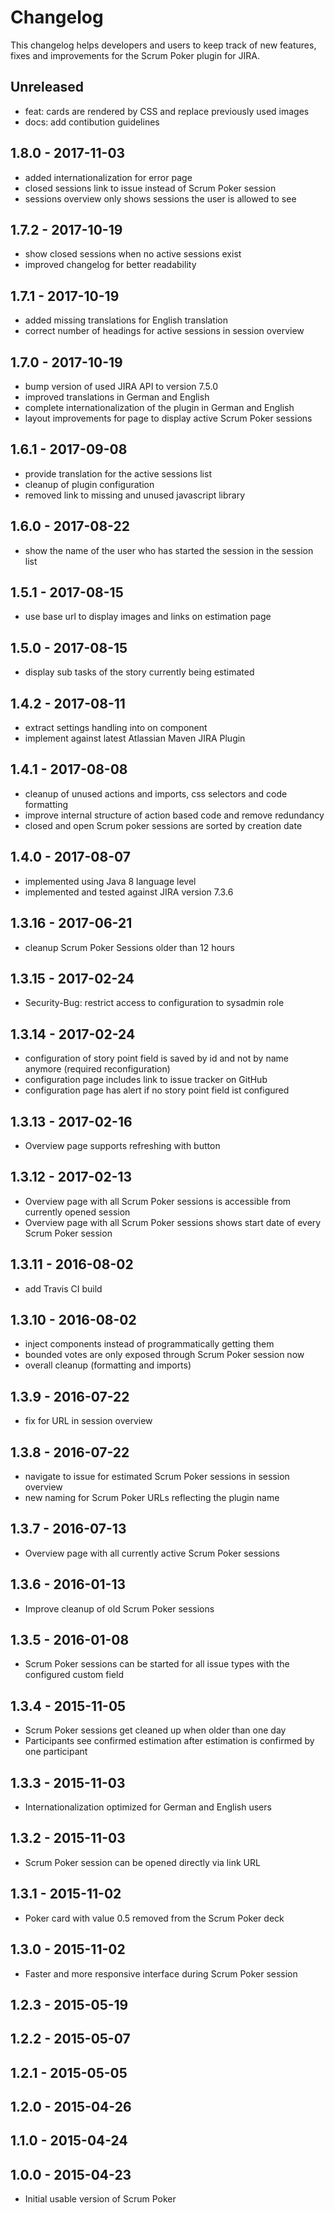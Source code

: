 # Changelog

This changelog helps developers and users to keep track of new features, fixes and improvements for the Scrum Poker plugin for JIRA.

## Unreleased

* feat: cards are rendered by CSS and replace previously used images
* docs: add contibution guidelines

## 1.8.0 - 2017-11-03

* added internationalization for error page
* closed sessions link to issue instead of Scrum Poker session
* sessions overview only shows sessions the user is allowed to see

## 1.7.2 - 2017-10-19

* show closed sessions when no active sessions exist
* improved changelog for better readability

## 1.7.1 - 2017-10-19

* added missing translations for English translation
* correct number of headings for active sessions in session overview

## 1.7.0 - 2017-10-19

* bump version of used JIRA API to version 7.5.0
* improved translations in German and English
* complete internationalization of the plugin in German and English
* layout improvements for page to display active Scrum Poker sessions

## 1.6.1 - 2017-09-08

* provide translation for the active sessions list
* cleanup of plugin configuration
* removed link to missing and unused javascript library

## 1.6.0 - 2017-08-22

* show the name of the user who has started the session in the session list

## 1.5.1 - 2017-08-15

* use base url to display images and links on estimation page

## 1.5.0 - 2017-08-15

* display sub tasks of the story currently being estimated

## 1.4.2 - 2017-08-11

* extract settings handling into on component
* implement against latest Atlassian Maven JIRA Plugin

## 1.4.1 - 2017-08-08

* cleanup of unused actions and imports, css selectors and code formatting
* improve internal structure of action based code and remove redundancy
* closed and open Scrum poker sessions are sorted by creation date

## 1.4.0 - 2017-08-07

* implemented using Java 8 language level
* implemented and tested against JIRA version 7.3.6

## 1.3.16 - 2017-06-21

* cleanup Scrum Poker Sessions older than 12 hours

## 1.3.15 - 2017-02-24

* Security-Bug: restrict access to configuration to sysadmin role

## 1.3.14 - 2017-02-24

* configuration of story point field is saved by id and not by name anymore (required reconfiguration)
* configuration page includes link to issue tracker on GitHub
* configuration page has alert if no story point field ist configured

## 1.3.13 - 2017-02-16

* Overview page supports refreshing with button

## 1.3.12 - 2017-02-13

* Overview page with all Scrum Poker sessions is accessible from currently opened session
* Overview page with all Scrum Poker sessions shows start date of every Scrum Poker session

## 1.3.11 - 2016-08-02

* add Travis CI build

## 1.3.10 - 2016-08-02

* inject components instead of programmatically getting them
* bounded votes are only exposed through Scrum Poker session now
* overall cleanup (formatting and imports)

## 1.3.9 - 2016-07-22

* fix for URL in session overview

## 1.3.8 - 2016-07-22

* navigate to issue for estimated Scrum Poker sessions in session overview
* new naming for Scrum Poker URLs reflecting the plugin name

## 1.3.7 - 2016-07-13

* Overview page with all currently active Scrum Poker sessions

## 1.3.6 - 2016-01-13

* Improve cleanup of old Scrum Poker sessions

## 1.3.5 - 2016-01-08

* Scrum Poker sessions can be started for all issue types with the configured custom field

## 1.3.4 - 2015-11-05

* Scrum Poker sessions get cleaned up when older than one day
* Participants see confirmed estimation after estimation is confirmed by one participant

## 1.3.3 - 2015-11-03

* Internationalization optimized for German and English users

## 1.3.2 - 2015-11-03

* Scrum Poker session can be opened directly via link URL

## 1.3.1 - 2015-11-02

* Poker card with value 0.5 removed from the Scrum Poker deck

## 1.3.0 - 2015-11-02

* Faster and more responsive interface during Scrum Poker session

## 1.2.3 - 2015-05-19

## 1.2.2 - 2015-05-07

## 1.2.1 - 2015-05-05

## 1.2.0 - 2015-04-26

## 1.1.0 - 2015-04-24

## 1.0.0 - 2015-04-23

* Initial usable version of Scrum Poker
